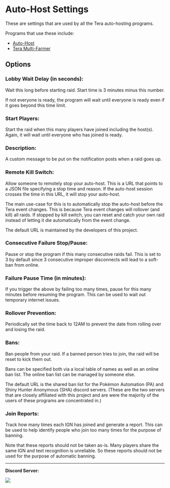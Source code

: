 # Auto-Host Settings

These are settings that are used by all the Tera auto-hosting programs.

Programs that use these include:

- [Auto-Host](AutoHost.md)
- [Tera Multi-Farmer](TeraMultiFarmer.md)



## Options


### Lobby Wait Delay (in seconds):

Wait this long before starting raid. Start time is 3 minutes minus this number.

If not everyone is ready, the program will wait until everyone is ready even if it goes beyond this time limit.


### Start Players:

Start the raid when this many players have joined including the host(s). Again, it will wait until everyone who has joined is ready.


### Description:

A custom message to be put on the notification posts when a raid goes up.

### Remote Kill Switch:

Allow someone to remotely stop your auto-host. This is a URL that points to a JSON file specifying a stop time and reason. If the auto-host session crosses the time in this URL, it will stop your auto-host.

The main use-case for this is to automatically stop the auto-host before the Tera event changes. This is because Tera event changes will rollover (and kill) all raids. If stopped by kill switch, you can reset and catch your own raid instead of letting it die automatically from the event change.

The default URL is maintained by the developers of this project.

### Consecutive Failure Stop/Pause:

Pause or stop the program if this many consecutive raids fail. This is set to 3 by default since 3 consecutive improper disconnects will lead to a soft-ban from online.

### Failure Pause Time (in minutes):

If you trigger the above by failing too many times, pause for this many minutes before resuming the program. This can be used to wait out temporary internet issues.

### Rollover Prevention:

Periodically set the time back to 12AM to prevent the date from rolling over and losing the raid.

### Bans:

Ban people from your raid. If a banned person tries to join, the raid will be reset to kick them out.

Bans can be specified both via a local table of names as well as an online ban list. The online ban list can be managed by someone else.

The default URL is the shared ban list for the Pokémon Automation (PA) and Shiny Hunter Anonymous (SHA) discord servers. (These are the two servers that are closely affiliated with this project and are were the majority of the users of these programs are concentrated in.)

### Join Reports:

Track how many times each IGN has joined and generate a report. This can be used to help identify people who join too many times for the purpose of banning.

Note that these reports should not be taken as-is. Many players share the same IGN and text recognition is unreliable. So these reports should not be used for the purpose of automatic banning.


<hr>

**Discord Server:** 

[<img src="https://canary.discordapp.com/api/guilds/695809740428673034/widget.png?style=banner2">](https://discord.gg/cQ4gWxN)







